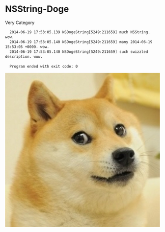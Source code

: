 NSString-Doge
=============

Very Category

````
  2014-06-19 17:53:05.139 NSDogeString[5249:211659] much NSString. wow.
  2014-06-19 17:53:05.140 NSDogeString[5249:211659] many 2014-06-19 15:53:05 +0000. wow.
  2014-06-19 17:53:05.140 NSDogeString[5249:211659] such swizzled description. wow.

  Program ended with exit code: 0
````

![png.doge.jpg](https://github.com/b3ll/NSString-Doge/raw/master/png.doge.jpg)

